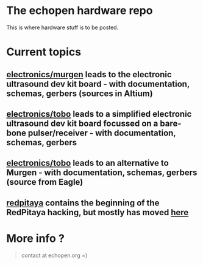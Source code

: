 # The echopen hardware repo

This is where hardware stuff is to be posted.
# Current topics 
## [electronics/murgen](https://github.com/echopen/hardware/tree/master/electronics/murgen) leads to the electronic ultrasound dev kit board - with documentation, schemas, gerbers (sources in Altium)
## [electronics/tobo](https://github.com/echopen/hardware/tree/master/electronics/tobo) leads to a simplified electronic ultrasound dev kit board focussed on a bare-bone pulser/receiver - with documentation, schemas, gerbers
## [electronics/tobo](https://github.com/echopen/hardware/tree/master/electronics/goblin) leads to an alternative to Murgen - with documentation, schemas, gerbers (source from Eagle)
## [redpitaya](https://github.com/echopen/hardware/tree/master/redpitaya) contains the beginning of the RedPitaya hacking, but mostly has moved [here](https://github.com/echopen/kit-soft/tree/master/RedPitayaSDK)

# More info ?

> contact at echopen.org =)
